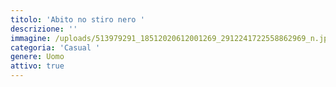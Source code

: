 ```yaml
---
titolo: 'Abito no stiro nero '
descrizione: ''
immagine: /uploads/513979291_18512020612001269_2912241722558862969_n.jpg
categoria: 'Casual '
genere: Uomo
attivo: true
---
```


